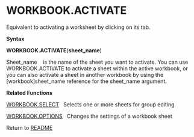 # WORKBOOK.ACTIVATE

Equivalent to activating a worksheet by clicking on its tab.

**Syntax**

**WORKBOOK.ACTIVATE**(**sheet\_name**)

Sheet\_name&nbsp;&nbsp;&nbsp;&nbsp;is the name of the sheet you want to
activate. You can use WORKBOOK.ACTIVATE to activate a sheet within the
active workbook, or you can also activate a sheet in another workbook by
using the \[workbook\]sheet\_name reference for the sheet\_name
argument.

**Related Functions**

[WORKBOOK.SELECT](WORKBOOK.SELECT.md)&nbsp;&nbsp;&nbsp;Selects one or more sheets for group
editing

[WORKBOOK.OPTIONS](WORKBOOK.OPTIONS.md)&nbsp;&nbsp;&nbsp;Changes the settings of a workbook
sheet



Return to [README](README.md#W)

